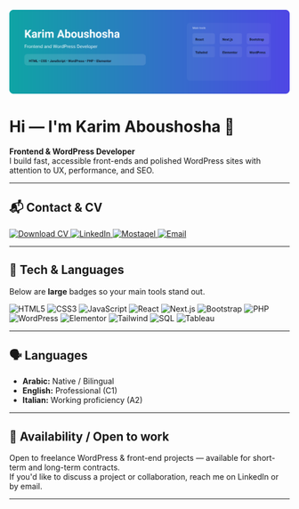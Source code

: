 ![banner](assets/banner-modern.svg)

# Hi — I'm **Karim Aboushosha** 👋  
**Frontend & WordPress Developer**  
I build fast, accessible front-ends and polished WordPress sites with attention to UX, performance, and SEO.

---

## 📬 Contact & CV
<a href="assets/Resume-Karim-Aboushosha-Wordpress-Developer.pdf" target="_blank" rel="noopener">
  <img alt="Download CV" src="https://img.shields.io/badge/Download%20CV-PDF-0a66c2?style=flat-square&logo=adobeacrobat"/>
</a>
<a href="https://www.linkedin.com/in/karim-aboushosha-822140145/" target="_blank" rel="noopener">
  <img alt="LinkedIn" src="https://img.shields.io/badge/LinkedIn-Connect-0a66c2?style=flat-square&logo=linkedin"/>
</a>
<a href="https://mostaql.com/u/Karim_Shosha96" target="_blank" rel="noopener">
  <img alt="Mostaqel" src="https://img.shields.io/badge/Mostaqel-Profile-2b2b2b?style=flat-square&logo=upwork"/>
</a>
<a href="mailto:karimaboushosha1996@hotmail.com" target="_blank" rel="noopener">
  <img alt="Email" src="https://img.shields.io/badge/Email-karimaboushosha1996%40hotmail.com-c14438?style=flat-square&logo=gmail"/>
</a>

---

## 🔧 Tech & Languages
Below are **large** badges so your main tools stand out.

<div align="left">
  <img alt="HTML5" src="https://img.shields.io/badge/HTML5-%23E34F26.svg?style=for-the-badge&logo=html5&logoColor=white" height="40"/>
  <img alt="CSS3" src="https://img.shields.io/badge/CSS3-%231572B6.svg?style=for-the-badge&logo=css3&logoColor=white" height="40"/>
  <img alt="JavaScript" src="https://img.shields.io/badge/JavaScript-%23F7DF1E.svg?style=for-the-badge&logo=javascript&logoColor=black" height="40"/>
  <img alt="React" src="https://img.shields.io/badge/React-%2361DAFB.svg?style=for-the-badge&logo=react&logoColor=black" height="40"/>
  <img alt="Next.js" src="https://img.shields.io/badge/Next.js-%23000000.svg?style=for-the-badge&logo=next-dot-js&logoColor=white" height="40"/>
  <img alt="Bootstrap" src="https://img.shields.io/badge/Bootstrap-%23752BFF.svg?style=for-the-badge&logo=bootstrap&logoColor=white" height="40"/>
  <img alt="PHP" src="https://img.shields.io/badge/PHP-%237CB8D9.svg?style=for-the-badge&logo=php&logoColor=white" height="40"/>
  <img alt="WordPress" src="https://img.shields.io/badge/WordPress-%23177E86.svg?style=for-the-badge&logo=wordpress&logoColor=white" height="40"/>
  <img alt="Elementor" src="https://img.shields.io/badge/Elementor-%23A30C6E.svg?style=for-the-badge&logo=elementor&logoColor=white" height="40"/>
  <img alt="Tailwind" src="https://img.shields.io/badge/Tailwind-%2338B2AC.svg?style=for-the-badge&logo=tailwindcss&logoColor=white" height="40"/>
  <img alt="SQL" src="https://img.shields.io/badge/SQL-%23007ACC.svg?style=for-the-badge&logo=mysql&logoColor=white" height="40"/>
  <img alt="Tableau" src="https://img.shields.io/badge/Tableau-%233E8CC9.svg?style=for-the-badge&logo=tableau&logoColor=white" height="40"/>
</div>

---

## 🗣️ Languages
- **Arabic:** Native / Bilingual  
- **English:** Professional (C1)  
- **Italian:** Working proficiency (A2)

---

## 📌 Availability / Open to work
Open to freelance WordPress & front-end projects — available for short-term and long-term contracts.  
If you'd like to discuss a project or collaboration, reach me on LinkedIn or by email.

---
